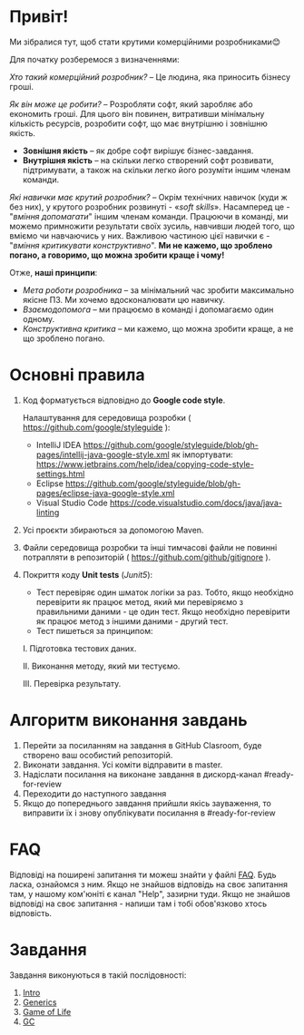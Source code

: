 # Привіт!
Ми зібралися тут, щоб стати крутими комерційними розробниками😊

Для початку розберемося з визначеннями:

_Хто такий комерційний розробник?_ 
– Це людина, яка приносить бізнесу гроші.

_Як він може це робити?_ 
– Розробляти софт, який заробляє або економить гроші. Для цього він повинен, витративши мінімальну кількість ресурсів, розробити софт, що має внутрішню і зовнішню якість.
   * __Зовнішня якість__ – як добре софт вирішує бізнес-завдання.
   * __Внутрішня якість__ – на скільки легко створений софт розвивати, підтримувати, а також на скільки легко його розуміти іншим членам команди.

_Які навички має крутий розробник?_ 
– Окрім технічних навичок (куди ж без них), у крутого розробник розвинуті - «_soft skills_». Насамперед це - "_вміння допомагати_" іншим членам команди. Працюючи в команді, ми можемо примножити результати своїх зусиль, навчивши людей того, що вміємо чи навчаючись у них. 
Важливою частиною цієї навички є - "_вміння критикувати конструктивно_". 
__Ми не кажемо, що зроблено погано, а говоримо, що можна зробити краще і чому!__

Отже, __наші принципи__:
   * _Мета роботи розробника_ – за мінімальний час зробити максимально якісне ПЗ. Ми хочемо вдосконалювати цю навичку.
   * _Взаємодопомога_ – ми працюємо в команді і допомагаємо один одному.
   * _Конструктивна критика_ – ми кажемо, що можна зробити краще, а не що зроблено погано.


# Основні правила
1.	Код форматується відповідно до __Google code style__. 

  	Налаштування для середовища розробки ( https://github.com/google/styleguide ):
      *	IntelliJ IDEA https://github.com/google/styleguide/blob/gh-pages/intellij-java-google-style.xml  як імпортувати: https://www.jetbrains.com/help/idea/copying-code-style-settings.html    
      *	Eclipse https://github.com/google/styleguide/blob/gh-pages/eclipse-java-google-style.xml
      *	Visual Studio Code https://code.visualstudio.com/docs/java/java-linting
4.	Усі проєкти збираються за допомогою Maven.
5.	Файли середовища розробки та інші тимчасові файли не повинні потрапляти в репозиторій ( https://github.com/github/gitignore ).
6.	Покриття коду __Unit tests__ (_Junit5_):
      * Тест перевіряє один шматок логіки за раз. Тобто, якщо необхідно перевірити як працює метод, який ми перевіряємо з правильними даними - це один тест. Якщо необхідно перевірити як працює метод з іншими даними - другий тест.
      * Тест пишеться за принципом:
     
       I.	Підготовка тестових даних.
  	
       II. Виконання методу, який ми тестуємо.
  	
       III.	Перевірка результату.
 
 
# Алгоритм виконання завдань
1) Перейти за посиланням на завдання в GitHub Clasroom, буде створено ваш особистий репозиторій.
2) Виконати завдання. Усі коміти відправити в master.
3) Надіслати посилання на виконане завдання в дискорд-канал #ready-for-review
4) Переходити до наступного завдання
5) Якщо до попереднього завдання прийшли якісь зауваження, то виправити їх і знову опублікувати посилання в #ready-for-review


# FAQ
Відповіді на поширені запитання ти можеш знайти у файлі [FAQ](https://github.com/broscorp-traineeship/traineeship/blob/main/FAQ.md). Будь ласка, ознайомся з ним.
Якщо не знайшов відповідь на своє запитання там, у нашому ком'юніті є канал "Help", зазирни туди. Якщо не знайшов відповіді на своє запитання - напиши там і тобі обов'язково хтось відповість.

# Завдання
Завдання виконуються в такій послідовності:
1. [Intro](https://classroom.github.com/a/6yWLX1MH )
1. [Generics](https://classroom.github.com/a/aVxk06Rt)
1. [Game of Life](https://classroom.github.com/a/ifbYJ7o_)
1. [GC](https://classroom.github.com/a/WAAAastz)
